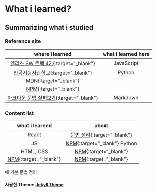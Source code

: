 # What i learned?

## Summarizing what i studied

### Reference site

|                                                                                         where i learned                                                                                         | what i learned here |
| :---------------------------------------------------------------------------------------------------------------------------------------------------------------------------------------------: | :-----------------: |
|                                                                [엘리스 SW 트랙 4기](https://elice.training/){:target="\_blank"}                                                                 |     JavaScript      |
|                                                                [인공지능사관학교](https://gj-aischool.or.kr/){:target="\_blank"}                                                                |       Python        |
|                                                                   [MDN](https://developer.mozilla.org/ko/){:target="\_blank"}                                                                   |                     |
|                                                                        [NPM](https://www.npmjs.com/){:target="\_blank"}                                                                         |                     |
| [마크다운 문법 살펴보기](https://docs.github.com/en/get-started/writing-on-github/getting-started-with-writing-and-formatting-on-github/basic-writing-and-formatting-syntax){:target="\_blank"} |      Markdown       |

### Content list

|                  what i learned                  |                                about                                |
| :----------------------------------------------: | :-----------------------------------------------------------------: |
|                      React                       | [문법 정리](./assets/lib/code/react-grammar.jsx){:target="\_blank"} |
|                        JS                        |       [NPM](https://www.npmjs.com/){:target="\_blank"} Python       |
|                    HTML, CSS                     |          [NPM](https://www.npmjs.com/){:target="\_blank"}           |
| [NPM](https://www.npmjs.com/){:target="\_blank"} |          [NPM](https://www.npmjs.com/){:target="\_blank"}           |

에 기본 문법 정리

#### 사용한 Theme: [Jekyll Theme](./Chirpy-README.md)
